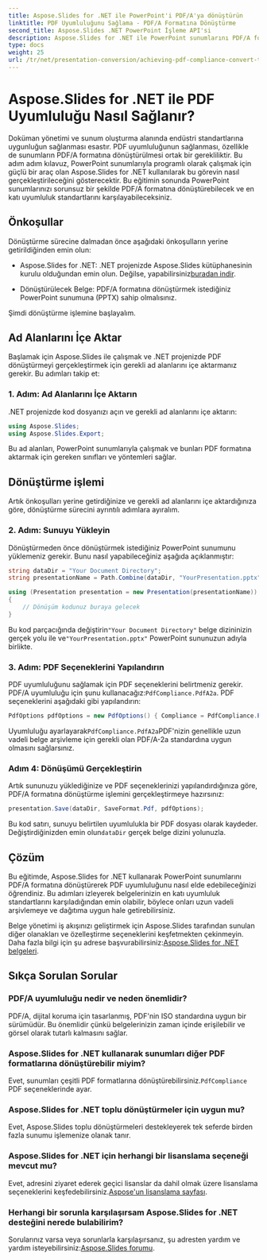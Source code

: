 ```yaml
---
title: Aspose.Slides for .NET ile PowerPoint'i PDF/A'ya dönüştürün
linktitle: PDF Uyumluluğunu Sağlama - PDF/A Formatına Dönüştürme
second_title: Aspose.Slides .NET PowerPoint İşleme API'si
description: Aspose.Slides for .NET ile PowerPoint sunumlarını PDF/A formatına dönüştürerek PDF uyumluluğunu nasıl elde edebileceğinizi öğrenin. Belgenin ömrünü ve erişilebilirliğini sağlayın.
type: docs
weight: 25
url: /tr/net/presentation-conversion/achieving-pdf-compliance-convert-to-pdf-a-format/
---
```


# Aspose.Slides for .NET ile PDF Uyumluluğu Nasıl Sağlanır?

Doküman yönetimi ve sunum oluşturma alanında endüstri standartlarına uygunluğun sağlanması esastır. PDF uyumluluğunun sağlanması, özellikle de sunumların PDF/A formatına dönüştürülmesi ortak bir gerekliliktir. Bu adım adım kılavuz, PowerPoint sunumlarıyla programlı olarak çalışmak için güçlü bir araç olan Aspose.Slides for .NET kullanılarak bu görevin nasıl gerçekleştirileceğini gösterecektir. Bu eğitimin sonunda PowerPoint sunumlarınızı sorunsuz bir şekilde PDF/A formatına dönüştürebilecek ve en katı uyumluluk standartlarını karşılayabileceksiniz.

## Önkoşullar

Dönüştürme sürecine dalmadan önce aşağıdaki önkoşulların yerine getirildiğinden emin olun:

-  Aspose.Slides for .NET: .NET projenizde Aspose.Slides kütüphanesinin kurulu olduğundan emin olun. Değilse, yapabilirsiniz[buradan indir](https://releases.aspose.com/slides/net/).

- Dönüştürülecek Belge: PDF/A formatına dönüştürmek istediğiniz PowerPoint sunumuna (PPTX) sahip olmalısınız.

Şimdi dönüştürme işlemine başlayalım.

## Ad Alanlarını İçe Aktar

Başlamak için Aspose.Slides ile çalışmak ve .NET projenizde PDF dönüştürmeyi gerçekleştirmek için gerekli ad alanlarını içe aktarmanız gerekir. Bu adımları takip et:

### 1. Adım: Ad Alanlarını İçe Aktarın

.NET projenizde kod dosyanızı açın ve gerekli ad alanlarını içe aktarın:

```csharp
using Aspose.Slides;
using Aspose.Slides.Export;
```

Bu ad alanları, PowerPoint sunumlarıyla çalışmak ve bunları PDF formatına aktarmak için gereken sınıfları ve yöntemleri sağlar.

## Dönüştürme işlemi

Artık önkoşulları yerine getirdiğinize ve gerekli ad alanlarını içe aktardığınıza göre, dönüştürme sürecini ayrıntılı adımlara ayıralım.

### 2. Adım: Sunuyu Yükleyin

Dönüştürmeden önce dönüştürmek istediğiniz PowerPoint sunumunu yüklemeniz gerekir. Bunu nasıl yapabileceğiniz aşağıda açıklanmıştır:

```csharp
string dataDir = "Your Document Directory";
string presentationName = Path.Combine(dataDir, "YourPresentation.pptx");

using (Presentation presentation = new Presentation(presentationName))
{
    // Dönüşüm kodunuz buraya gelecek
}
```

 Bu kod parçacığında değiştirin`"Your Document Directory"` belge dizininizin gerçek yolu ile ve`"YourPresentation.pptx"` PowerPoint sununuzun adıyla birlikte.

### 3. Adım: PDF Seçeneklerini Yapılandırın

 PDF uyumluluğunu sağlamak için PDF seçeneklerini belirtmeniz gerekir. PDF/A uyumluluğu için şunu kullanacağız:`PdfCompliance.PdfA2a`. PDF seçeneklerini aşağıdaki gibi yapılandırın:

```csharp
PdfOptions pdfOptions = new PdfOptions() { Compliance = PdfCompliance.PdfA2a };
```

 Uyumluluğu ayarlayarak`PdfCompliance.PdfA2a`PDF'nizin genellikle uzun vadeli belge arşivleme için gerekli olan PDF/A-2a standardına uygun olmasını sağlarsınız.

### Adım 4: Dönüşümü Gerçekleştirin

Artık sununuzu yüklediğinize ve PDF seçeneklerinizi yapılandırdığınıza göre, PDF/A formatına dönüştürme işlemini gerçekleştirmeye hazırsınız:

```csharp
presentation.Save(dataDir, SaveFormat.Pdf, pdfOptions);
```

 Bu kod satırı, sunuyu belirtilen uyumlulukla bir PDF dosyası olarak kaydeder. Değiştirdiğinizden emin olun`dataDir` gerçek belge dizini yolunuzla.

## Çözüm

Bu eğitimde, Aspose.Slides for .NET kullanarak PowerPoint sunumlarını PDF/A formatına dönüştürerek PDF uyumluluğunu nasıl elde edebileceğinizi öğrendiniz. Bu adımları izleyerek belgelerinizin en katı uyumluluk standartlarını karşıladığından emin olabilir, böylece onları uzun vadeli arşivlemeye ve dağıtıma uygun hale getirebilirsiniz.

 Belge yönetimi iş akışınızı geliştirmek için Aspose.Slides tarafından sunulan diğer olanakları ve özelleştirme seçeneklerini keşfetmekten çekinmeyin. Daha fazla bilgi için şu adrese başvurabilirsiniz:[Aspose.Slides for .NET belgeleri](https://reference.aspose.com/slides/net/).

## Sıkça Sorulan Sorular

### PDF/A uyumluluğu nedir ve neden önemlidir?
PDF/A, dijital koruma için tasarlanmış, PDF'nin ISO standardına uygun bir sürümüdür. Bu önemlidir çünkü belgelerinizin zaman içinde erişilebilir ve görsel olarak tutarlı kalmasını sağlar.

### Aspose.Slides for .NET kullanarak sunumları diğer PDF formatlarına dönüştürebilir miyim?
 Evet, sunumları çeşitli PDF formatlarına dönüştürebilirsiniz.`PdfCompliance` PDF seçeneklerinde ayar.

### Aspose.Slides for .NET toplu dönüştürmeler için uygun mu?
Evet, Aspose.Slides toplu dönüştürmeleri destekleyerek tek seferde birden fazla sunumu işlemenize olanak tanır.

### Aspose.Slides for .NET için herhangi bir lisanslama seçeneği mevcut mu?
 Evet, adresini ziyaret ederek geçici lisanslar da dahil olmak üzere lisanslama seçeneklerini keşfedebilirsiniz.[Aspose'un lisanslama sayfası](https://purchase.aspose.com/buy).

### Herhangi bir sorunla karşılaşırsam Aspose.Slides for .NET desteğini nerede bulabilirim?
 Sorularınız varsa veya sorunlarla karşılaşırsanız, şu adresten yardım ve yardım isteyebilirsiniz:[Aspose.Slides forumu](https://forum.aspose.com/).